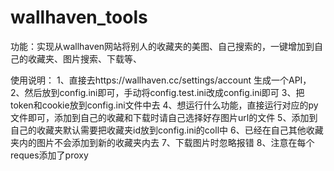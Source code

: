 # wallhaven_tools
功能：实现从wallhaven网站将别人的收藏夹的美图、自己搜索的，一键增加到自己的收藏夹、图片搜索、下载等、

使用说明：
1、直接去https://wallhaven.cc/settings/account 生成一个API，
2、然后放到config.ini即可，手动将config.test.ini改成config.ini即可
3、把token和cookie放到config.ini文件中去
4、想运行什么功能，直接运行对应的py文件即可，添加到自己的收藏和下载时请自己选择好存图片url的文件
5、添加到自己的收藏夹默认需要把收藏夹id放到config.ini的coll中
6、已经在自己其他收藏夹内的图片不会添加到新的收藏夹内去
7、下载图片时忽略报错
8、注意在每个reques添加了proxy
